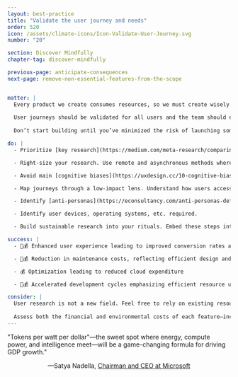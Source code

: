 ```yaml
---
layout: best-practice
title: "Validate the user journey and needs"
order: 520
icon: /assets/climate-icons/Icon-Validate-User-Journey.svg
number: "20"

section: Discover Mindfully
chapter-tag: discover-mindfully

previous-page: anticipate-consequences
next-page: remove-non-essential-features-from-the-scope


matter: |
  Every product we create consumes resources, so we must create wisely. Validating user journeys during the discovery phase, before the development phase, helps reduce the likelihood of creating unnecessary, unused features. Wasted time, money, energy, and materials all come with an environmental cost. Remember: about 80% of [features](https://www.pendo.io/resources/the-2019-feature-adoption-report/) and [products](https://kaizen.com/insights/article-why-do-80-of-new-product-launches-fail-uk/) fail after launch. 
  
  User journeys should be validated for all users and the team should explore the systemic effects that the product/feature’s usage will have.
  
  Don’t start building until you’ve minimized the risk of launching something no one will use. This often means convincing management that investing in thorough user research is worth the time and money. In the long run, it leads to a well-researched, effective product. And don’t be afraid to [Kill unused features](kill-unused-features) and [Delete old user accounts and old data](delete-old-user-accounts-and-old-data).

do: |
  - Prioritize [key research](https://medium.com/meta-research/comparing-ux-research-methods-d315050b1698) over rework. Invest early in lightweight, high-impact user research to avoid building wasteful or unused features later. This reduces energy, storage, and developer hours.

  - Right-size your research. Use remote and asynchronous methods where possible to cut travel and digital overhead, and keep fidelity proportional to risk.

  - Avoid main [cognitive biases](https://uxdesign.cc/10-cognitive-biases-to-avoid-in-user-research-and-how-to-avoid-them-993aa397c8c6)

  - Map journeys through a low-impact lens. Understand how users access your product (device type, connection speed, frequency) to design for longevity and reduce unnecessary data or hardware strain.

  - Identify [anti-personas](https://econsultancy.com/anti-personas-definition-benefits/) early (ideally during consequence scanning) for climate risk. Identify users or usage patterns that may lead to excessive resource consumption, exclusion, or environmental harm.

  - Identify user devices, operating systems, etc. required.

  - Build sustainable research into your rituals. Embed these steps into your processes for planning and reevaluating features. It should be a regular part of backlog refinement, discovery sprints, and feature sunsetting.

success: |
  - 🧑💰 Enhanced user experience leading to improved conversion rates and overall satisfaction

  - 🧑💰 Reduction in maintenance costs, reflecting efficient design and execution

  - 💰 Optimization leading to reduced cloud expenditure

  - 🧑💰 Accelerated development cycles emphasizing efficient resource use

consider: |
  User research is not a new field. Feel free to rely on existing resources out there. For example, the well-known [Value Proposition Design](https://www.strategyzer.com/library/value-proposition-design-2) book by Strategyzer and the practical step-by-step guide to frame your research, [How to Write a User Research Plan That Sets Your Project Up for Success](https://dscout.com/people-nerds/how-to-write-a-user-research-plan-that-sets-your-project-up-for-success).
  
  Assess both the financial and environmental costs of each feature—include the emissions and energy required to define, build, and maintain it. Compare this against the long-term value it delivers to users and the planet. This helps avoid building features that are costly in dollars and carbon, but low in impact.
---
```


<div class="bigquote">
  <span class="highlight">"Tokens per watt per dollar"—the sweet spot where energy, compute power, and intelligence meet—will be a game-changing formula for driving GDP growth."</span>
</div>

<p style="text-align:center;">—Satya Nadella, <a href="https://www.linkedin.com/in/satyanadella?miniProfileUrn=urn%3Ali%3Afsd_profile%3AACoAAAEkwwAB9KEc2TrQgOLEQ-vzRyZeCDyc6DQ">Chairman and CEO at Microsoft</a></p>
